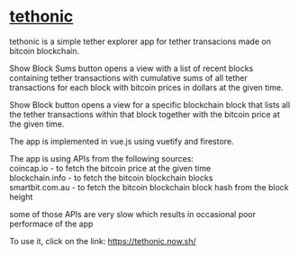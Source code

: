# [tethonic](https://tethonic.now.sh/)

tethonic is a simple tether explorer app for tether transacions made on bitcoin blockchain.

Show Block Sums button opens a view with a list of recent blocks containing tether transactions with cumulative sums of all tether transactions
for each block with bitcoin prices in dollars at the given time.  

Show Block button opens a view for a specific blockchain block that lists all the tether transactions within that block together with the bitcoin price at the given time. 

The app is implemented in vue.js using vuetify and firestore.  

The app is using APIs from the following sources:  
coincap.io - to fetch the bitcoin price at the given time  
blockchain.info - to fetch the bitcoin blockchain blocks  
smartbit.com.au - to fetch the bitcoin blockchain block hash from the block height  

some of those APIs are very slow which results in occasional poor performace of the app

To use it, click on the link:
https://tethonic.now.sh/
